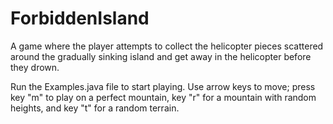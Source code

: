# ForbiddenIsland

A game where the player attempts to collect the helicopter pieces scattered around the gradually sinking island and get away in the helicopter before they drown. 

Run the Examples.java file to start playing. Use arrow keys to move; press key "m" to play on a perfect mountain, key "r" for a mountain with random heights, and key "t" for a random terrain.
